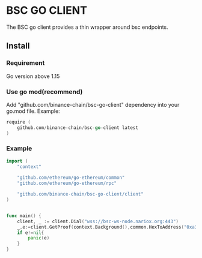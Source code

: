 # BSC GO CLIENT

The BSC go client provides a thin wrapper around bsc endpoints.

## Install

### Requirement

Go version above 1.15

### Use go mod(recommend)

Add "github.com/binance-chain/bsc-go-client" dependency into your go.mod file. Example:
```go
require (
	github.com/binance-chain/bsc-go-client latest
)
```

### Example
```go
import (
	"context"
	
	"github.com/ethereum/go-ethereum/common"
	"github.com/ethereum/go-ethereum/rpc"

	"github.com/binance-chain/bsc-go-client/client"
)


func main() {
	client, _ := client.Dial("wss://bsc-ws-node.nariox.org:443")
	_,e:=client.GetProof(context.Background(),common.HexToAddress("0xa3f020a5c92e15be13caf0ee5c95cf79585eecc9"),[]string{"0x360894a13ba1a3210667c828492db98dca3e2076cc3735a920a3ca505d382bbc"}, rpc.BlockNumberOrHashWithNumber(2882160))
	if e!=nil{
		panic(e)
	}
}

```